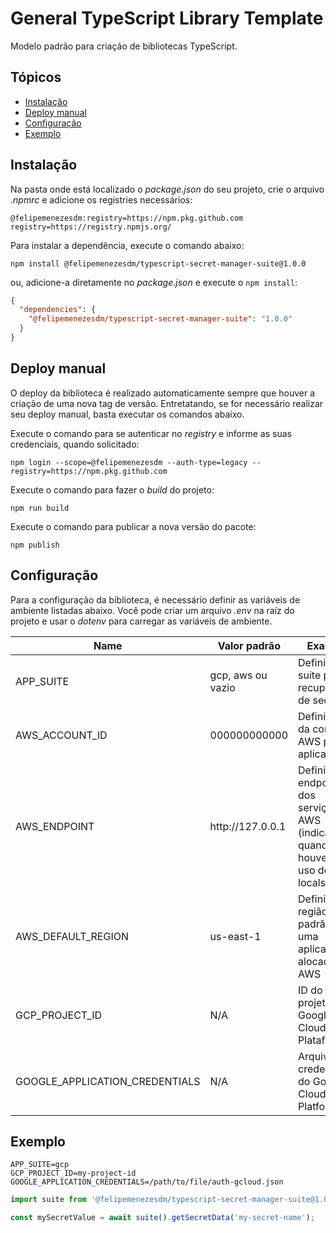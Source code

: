 # General TypeScript Library Template
Modelo padrão para criação de bibliotecas TypeScript.

## Tópicos
- [Instalação](#instalação)
- [Deploy manual](#deploy-manual)
- [Configuração](#configuração)
- [Exemplo](#exemplo)

## Instalação
Na pasta onde está localizado o _package.json_ do seu projeto, crie o arquivo _.npmrc_ e adicione os registries necessários:
```
@felipemenezesdm:registry=https://npm.pkg.github.com
registry=https://registry.npmjs.org/
```

Para instalar a dependência, execute o comando abaixo:
```
npm install @felipemenezesdm/typescript-secret-manager-suite@1.0.0
```

ou, adicione-a diretamente no _package.json_ e execute o `npm install`:
```json
{
  "dependencies": {
    "@felipemenezesdm/typescript-secret-manager-suite": "1.0.0"
  }
}
```

## Deploy manual
O deploy da biblioteca é realizado automaticamente sempre que houver a criação de uma nova tag de versão. Entretatando, se for necessário realizar seu deploy manual, basta executar os comandos abaixo.

Execute o comando para se autenticar no _registry_ e informe as suas credenciais, quando solicitado:
```
npm login --scope=@felipemenezesdm --auth-type=legacy --registry=https://npm.pkg.github.com
```
Execute o comando para fazer o _build_ do projeto:
```
npm run build
```

Execute o comando para publicar a nova versão do pacote:
```
npm publish
```

## Configuração
Para a configuração da biblioteca, é necessário definir as variáveis de ambiente listadas abaixo. Você pode criar um arquivo _.env_ na raíz do projeto e usar o _dotenv_ para carregar as variáveis de ambiente.

| Name                           | Valor padrão       | Example                                                                          |
|--------------------------------|--------------------|----------------------------------------------------------------------------------|
| APP_SUITE                      | gcp, aws ou vazio  | Definição do suite para recuperação de secrets                                   |
| AWS_ACCOUNT_ID                 | 000000000000       | Definir a ID da conta AWS para a aplicação                                       |
| AWS_ENDPOINT                   | http:\/\/127.0.0.1 | Definir o endpoint dos serviços AWS (indicado quando houver o uso do localstack) |
| AWS_DEFAULT_REGION             | us-east-1          | Definir a região padrão para uma aplicação alocada na AWS                        |
| GCP_PROJECT_ID                 | N/A                | ID do projeto no Google Cloud Plataform                                          |
| GOOGLE_APPLICATION_CREDENTIALS | N/A                | Arquivo de credenciais do Google Cloud Platform                                  |

## Exemplo
```dotenv
APP_SUITE=gcp
GCP_PROJECT_ID=my-project-id
GOOGLE_APPLICATION_CREDENTIALS=/path/to/file/auth-gcloud.json
```

```typescript
import suite from '@felipemenezesdm/typescript-secret-manager-suite@1.0.0'

const mySecretValue = await suite().getSecretData('my-secret-name');
```


